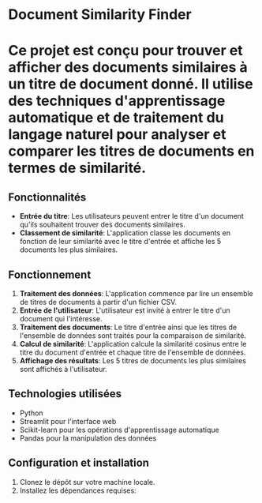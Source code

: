 # Document Similarity Finder


# Ce projet est conçu pour trouver et afficher des documents similaires à un titre de document donné. Il utilise des techniques d'apprentissage automatique et de traitement du langage naturel pour analyser et comparer les titres de documents en termes de similarité.

## Fonctionnalités
- **Entrée du titre**: Les utilisateurs peuvent entrer le titre d'un document qu'ils souhaitent trouver des documents similaires.
- **Classement de similarité**: L'application classe les documents en fonction de leur similarité avec le titre d'entrée et affiche les 5 documents les plus similaires.

## Fonctionnement
1. **Traitement des données**: L'application commence par lire un ensemble de titres de documents à partir d'un fichier CSV.
2. **Entrée de l'utilisateur**: L'utilisateur est invité à entrer le titre d'un document qui l'intéresse.
3. **Traitement des documents**: Le titre d'entrée ainsi que les titres de l'ensemble de données sont traités pour la comparaison de similarité.
4. **Calcul de similarité**: L'application calcule la similarité cosinus entre le titre du document d'entrée et chaque titre de l'ensemble de données.
5. **Affichage des résultats**: Les 5 titres de documents les plus similaires sont affichés à l'utilisateur.

## Technologies utilisées
- Python
- Streamlit pour l'interface web
- Scikit-learn pour les opérations d'apprentissage automatique
- Pandas pour la manipulation des données

## Configuration et installation
1. Clonez le dépôt sur votre machine locale.
2. Installez les dépendances requises:
